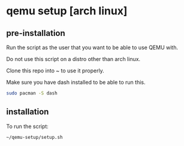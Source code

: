 # qemu setup [arch linux]
## pre-installation
Run the script as the user that you want to be able to use QEMU with.

Do not use this script on a distro other than arch linux.

Clone this repo into ~ to use it properly.

Make sure you have dash installed to be able to run this.
```sh
sudo pacman -S dash
```
## installation
To run the script:
```sh
~/qemu-setup/setup.sh
```
